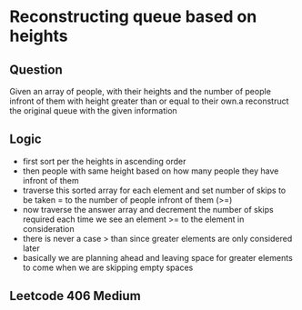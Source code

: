 # Reconstructing queue based on heights

## Question 

Given an array of people, with their heights and the number of people infront of them with height greater than or equal to their own.a
reconstruct the original queue with the given information 

## Logic 

* first sort per the heights in ascending order
* then people with same height based on how many people they have infront of them 
* traverse this sorted array for each element and set number of skips to be taken =  to the number of people infront of them (>=)
* now traverse the answer array and decrement the number of skips required each time we see an element >= to the element in consideration
* there is never a case > than since greater elements are only considered later
* basically we are planning ahead and leaving space for greater elements to come when we are skipping empty spaces

## Leetcode  406 Medium